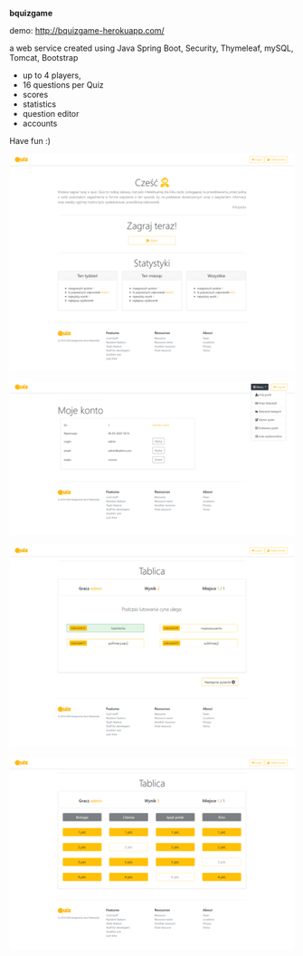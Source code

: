 **bquizgame**

demo: http://bquizgame-herokuapp.com/

a web service created using Java Spring Boot, Security, Thymeleaf, mySQL, Tomcat, Bootstrap

- up to 4 players,
- 16 questions per Quiz
- scores
- statistics
- question editor
- accounts

Have fun :)

![pic answer](https://raw.githubusercontent.com/karolskolasinski/bquizgame/heroku/src/main/resources/static/img/pic_front.png)

![pic answer](https://raw.githubusercontent.com/karolskolasinski/bquizgame/heroku/src/main/resources/static/img/pic_admin.png)

![pic answer](https://raw.githubusercontent.com/karolskolasinski/bquizgame/heroku/src/main/resources/static/img/pic_question.png)

![pic answer](https://raw.githubusercontent.com/karolskolasinski/bquizgame/heroku/src/main/resources/static/img/pic_board.png)
